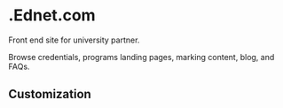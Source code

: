 # <partnerAcronym>.Ednet.com

Front end site for university partner.

Browse credentials, programs landing pages, marking content, blog, and FAQs.

## Customization
